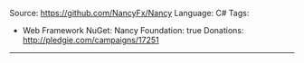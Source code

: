 Source:  https://github.com/NancyFx/Nancy
Language: C#
Tags:
  - Web Framework
NuGet: Nancy
Foundation: true
Donations: http://pledgie.com/campaigns/17251
---